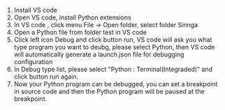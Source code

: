 1.  Install VS code
2.  Open VS code, install Python extensions
3.  In VS code , click menu File -> Open folder, select folder Sinnga 
4.  Open a Python file from folder test  in VS code
5.  Click left icon Debug and click button run, VS code will ask you what type program you want to deubg, please select Python, 
    then VS code will automatically generate a launch.json file for debugging configuration   
6.  In Debug type list, please select "Python : Terminal(Integraded)" and click button run again.
7.  Now your Python program can be debugged, you can set a breakpoint in source code and then the Python program will be paused at the breakpoint.